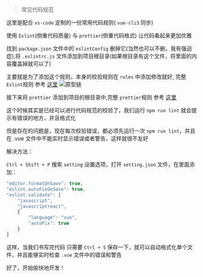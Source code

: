 > 常见代码规范

这里是配合 `vs-code` 定制的一份常用代码规则( `vue-cli3` 同步)

使用 `Eslint`(侧重代码质量) 与 `prettier`(侧重代码格式) 让代码看起来更加优雅

找到 `package.json` 文件中的 `eslintConfig` 删掉它(当然也可以不删，我有强迫症),将 `.eslintrc.js` 文件添加到项目根目录(如果根目录有这个文件，将里面的内容覆盖掉就可以了)

主要就是为了添加这个规则，本身的校验规则在 `rules` 中添加修改就好, 完整 `Eslint`规则 参考 [这里](https://eslint.org/docs/rules/)
![原型链](https://raw.githubusercontent.com/ltadpoles/web-document/master/images/lint.jpg)

接下来将 `prettier` 添加到项目的根目录中,完整 `prettier`规则 参考 [这里](https://eslint.org/docs/rules/)

这个时候其实是已经可以进行代码规范的校验了，我们运行 `npm run lint` 就会提示有错误的地方，并且格式化

但是存在的问题是，现在每次校验错误，都必须先运行一次 `npm run lint`，并且在 .vue 文件中不能实时显示错误或者警告，这样就很不友好

解决方法：

`Ctrl + Shift + P` 搜索 `setting` 设置选项，打开 `setting.json` 文件，在里面添加：

```js
"editor.formatOnSave": true,
"eslint.autoFixOnSave": true,
"eslint.validate": [
    "javascript",
    "javascriptreact",
    {
        "language": "vue",
        "autoFix": true
    }
]
```

这样，当我们书写完代码 只需要 `Ctrl + S` 保存一下，就可以自动格式化单个文件，并且能够实时检查 `.vue` 文件中的错误和警告

好了，开始愉快地开发！
